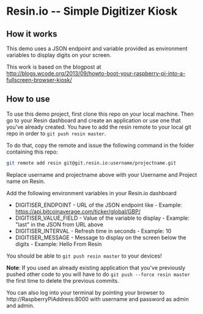 # Resin.io -- Simple Digitizer Kiosk

## How it works

This demo uses a JSON endpoint and variable provided as environment variables to display digits on your screen. 

This work is based on the blogpost at http://blogs.wcode.org/2013/09/howto-boot-your-raspberry-pi-into-a-fullscreen-browser-kiosk/

## How to use

To use this demo project, first clone this repo on your local machine. Then go to your
Resin dashboard and create an application or use one that you've already created. You
have to add the resin remote to your local git repo in order to `git push resin master`.

To do that, copy the remote and issue the following command in the folder containing this
repo:

```bash
git remote add resin git@git.resin.io:username/projectname.git
```
Replace username and projectname above with your Username and Project name on Resin.

Add the following environment variables in your Resin.io dashboard

* DIGITISER_ENDPOINT - URL of the JSON endpoint like - Example: https://api.bitcoinaverage.com/ticker/global/GBP/
* DIGITISER_VALUE_FIELD - Value of the variable to display - Example: "last" in the JSON from URL above
* DIGITISER_INTERVAL - Refresh time in seconds - Example: 10
* DIGITISER_MESSAGE - Message to display on the screen below the digits - Example: Hello From Resin


You should be able to `git push resin master` to your devices!

**Note**: If you used an already existing application that you've previously pushed other code
to you will have to do `git push --force resin master` the first time to delete the previous
commits.

You can also log into your terminal by pointing your browser to http://RaspberryPiAddress:8000
with username and password as admin and admin.